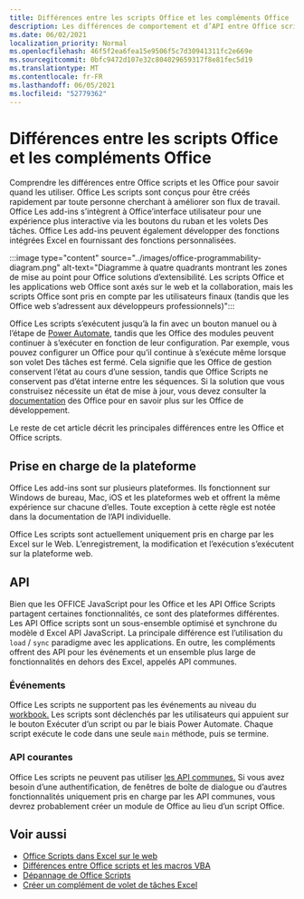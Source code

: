 ```yaml
---
title: Différences entre les scripts Office et les compléments Office
description: Les différences de comportement et d’API entre Office scripts et Office des modules.
ms.date: 06/02/2021
localization_priority: Normal
ms.openlocfilehash: 46f5f2ea6fea15e9506f5c7d30941311fc2e669e
ms.sourcegitcommit: 0bfc9472d107e32c804029659317f8e81fec5d19
ms.translationtype: MT
ms.contentlocale: fr-FR
ms.lasthandoff: 06/05/2021
ms.locfileid: "52779362"
---
```

# <a name="differences-between-office-scripts-and-office-add-ins"></a>Différences entre les scripts Office et les compléments Office

Comprendre les différences entre Office scripts et les Office pour savoir quand les utiliser. Office Les scripts sont conçus pour être créés rapidement par toute personne cherchant à améliorer son flux de travail. Office Les add-ins s’intègrent à Office’interface utilisateur pour une expérience plus interactive via les boutons du ruban et les volets Des tâches. Office Les add-ins peuvent également développer des fonctions intégrées Excel en fournissant des fonctions personnalisées.

:::image type="content" source="../images/office-programmability-diagram.png" alt-text="Diagramme à quatre quadrants montrant les zones de mise au point pour Office solutions d’extensibilité. Les scripts Office et les applications web Office sont axés sur le web et la collaboration, mais les scripts Office sont pris en compte par les utilisateurs finaux (tandis que les Office web s’adressent aux développeurs professionnels)":::

Office Les scripts s’exécutent jusqu’à la fin avec un bouton manuel ou à l’étape de [Power Automate](https://flow.microsoft.com/), tandis que les Office des modules peuvent continuer à s’exécuter en fonction de leur configuration. Par exemple, vous pouvez configurer un Office pour qu’il continue à s’exécute même lorsque son volet Des tâches est fermé. Cela signifie que les Office de gestion conservent l’état au cours d’une session, tandis que Office Scripts ne conservent pas d’état interne entre les séquences. Si la solution que vous construisez nécessite un état de mise à jour, vous devez consulter la [documentation](/office/dev/add-ins) des Office pour en savoir plus sur les Office de développement.

Le reste de cet article décrit les principales différences entre les Office et Office scripts.

## <a name="platform-support"></a>Prise en charge de la plateforme

Office Les add-ins sont sur plusieurs plateformes. Ils fonctionnent sur Windows de bureau, Mac, iOS et les plateformes web et offrent la même expérience sur chacune d’elles. Toute exception à cette règle est notée dans la documentation de l’API individuelle.

Office Les scripts sont actuellement uniquement pris en charge par les Excel sur le Web. L’enregistrement, la modification et l’exécution s’exécutent sur la plateforme web.

## <a name="apis"></a>API

Bien que les OFFICE JavaScript pour les Office et les API Office Scripts partagent certaines fonctionnalités, ce sont des plateformes différentes. Les API Office scripts sont un sous-ensemble optimisé et synchrone du modèle d Excel API JavaScript. La principale différence est l’utilisation du `load` / `sync` paradigme avec les applications. En outre, les compléments offrent des API pour les événements et un ensemble plus large de fonctionnalités en dehors des Excel, appelés API communes.

### <a name="events"></a>Événements

Office Les scripts ne supportent pas les événements au niveau du [workbook.](/office/dev/add-ins/excel/excel-add-ins-events) Les scripts sont déclenchés  par les utilisateurs qui appuient sur le bouton Exécuter d’un script ou par le biais Power Automate. Chaque script exécute le code dans une seule `main` méthode, puis se termine.

### <a name="common-apis"></a>API courantes

Office Les scripts ne peuvent pas utiliser [les API communes.](/javascript/api/office) Si vous avez besoin d’une authentification, de fenêtres de boîte de dialogue ou d’autres fonctionnalités uniquement pris en charge par les API communes, vous devrez probablement créer un module de Office au lieu d’un script Office.

## <a name="see-also"></a>Voir aussi

- [Office Scripts dans Excel sur le web](../overview/excel.md)
- [Différences entre Office scripts et les macros VBA](vba-differences.md)
- [Dépannage de Office Scripts](../testing/troubleshooting.md)
- [Créer un complément de volet de tâches Excel](/office/dev/add-ins/quickstarts/excel-quickstart-jquery)
